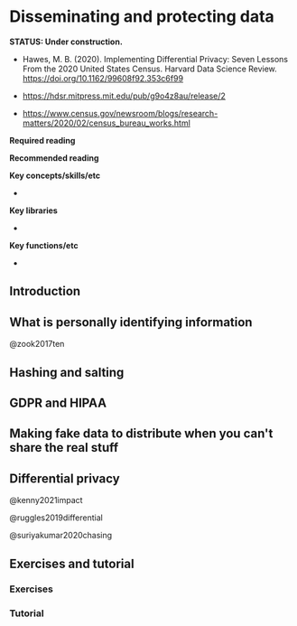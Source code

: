 
# Disseminating and protecting data

**STATUS: Under construction.**


- Hawes, M. B. (2020). Implementing Differential Privacy: Seven Lessons From the 2020 United States Census. Harvard Data Science Review. https://doi.org/10.1162/99608f92.353c6f99

- https://hdsr.mitpress.mit.edu/pub/g9o4z8au/release/2

- https://www.census.gov/newsroom/blogs/research-matters/2020/02/census_bureau_works.html

**Required reading**


**Recommended reading**



**Key concepts/skills/etc**

- 

**Key libraries**

- 

**Key functions/etc**

- 




## Introduction

## What is personally identifying information

@zook2017ten

## Hashing and salting

## GDPR and HIPAA


## Making fake data to distribute when you can't share the real stuff


## Differential privacy

@kenny2021impact

@ruggles2019differential

@suriyakumar2020chasing




## Exercises and tutorial



### Exercises



### Tutorial



